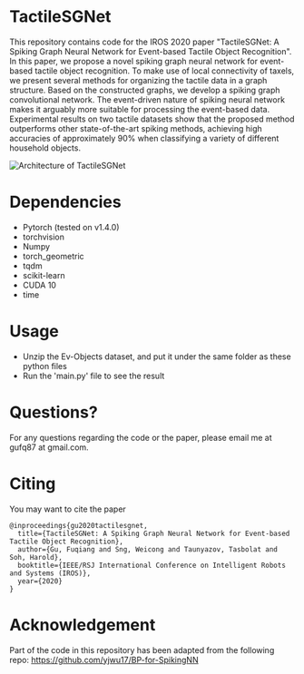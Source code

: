 # TactileSGNet 
This repository contains code for the IROS 2020 paper "TactileSGNet: A Spiking Graph Neural Network for Event-based Tactile Object Recognition". In this paper, we propose a novel spiking graph neural network for event-based tactile object recognition. To make use of local connectivity of taxels, we present several methods for organizing the tactile data in a graph structure. Based on the constructed graphs, we develop a spiking graph convolutional network. The event-driven nature of spiking neural network makes it arguably more suitable for processing the event-based data. Experimental results on two tactile datasets show that the proposed method outperforms other state-of-the-art spiking methods, achieving high accuracies of approximately 90% when classifying a variety of different household objects.

![Architecture of TactileSGNet](https://github.com/clear-nus/TactileSGNet/blob/master/tactilesgnet.png)

# Dependencies
- Pytorch (tested on v1.4.0) 
- torchvision 
- Numpy 
- torch_geometric
- tqdm
- scikit-learn
- CUDA 10
- time

# Usage
- Unzip the Ev-Objects dataset, and put it under the same folder as these python files
- Run the 'main.py' file to see the result

# Questions?
For any questions regarding the code or the paper, please email me at gufq87 at gmail.com.

# Citing
You may want to cite the paper
```
@inproceedings{gu2020tactilesgnet,
  title={TactileSGNet: A Spiking Graph Neural Network for Event-based Tactile Object Recognition},
  author={Gu, Fuqiang and Sng, Weicong and Taunyazov, Tasbolat and Soh, Harold},
  booktitle={IEEE/RSJ International Conference on Intelligent Robots and Systems (IROS)},
  year={2020}
}
```

# Acknowledgement
Part of the code in this repository has been adapted from the following repo:
https://github.com/yjwu17/BP-for-SpikingNN 
